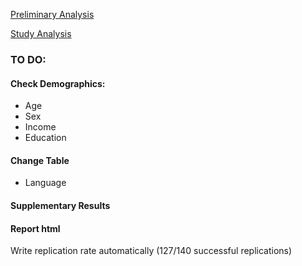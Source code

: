 

[Preliminary Analysis](https://run.pavlovia.org/simonedambrogio/research-record-mental-account-replication/)

[Study Analysis](https://run.pavlovia.org/simonedambrogio/mmar-analysis)


### TO DO:

#### Check Demographics: 
- Age
- Sex
- Income
- Education

#### Change Table
- Language

#### Supplementary Results

#### Report html
Write replication rate automatically (127/140 successful replications)

